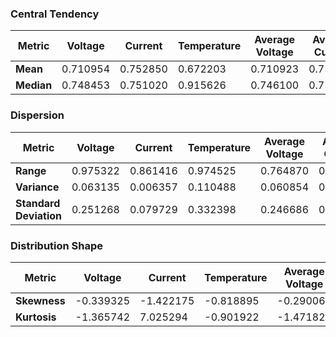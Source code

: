 <!--
 Copyright (c) 2024 David Such
 
 This software is released under the MIT License.
 https://opensource.org/licenses/MIT
-->

### Central Tendency
| Metric            | Voltage   | Current   | Temperature | Average Voltage | Average Current | SOC     |
|-------------------|-----------|-----------|-------------|-----------------|-----------------|---------|
| **Mean**          | 0.710954  | 0.752850  | 0.672203    | 0.710923        | 0.752850        | 0.640390|
| **Median**        | 0.748453  | 0.751020  | 0.915626    | 0.746100        | 0.751020        | 0.703127|

### Dispersion
| Metric                 | Voltage   | Current   | Temperature | Average Voltage | Average Current | SOC     |
|------------------------|-----------|-----------|-------------|-----------------|-----------------|---------|
| **Range**              | 0.975322  | 0.861416  | 0.974525    | 0.764870        | 0.357621        | 0.937607|
| **Variance**           | 0.063135  | 0.006357  | 0.110488    | 0.060854        | 0.003440        | 0.111029|
| **Standard Deviation** | 0.251268  | 0.079729  | 0.332398    | 0.246686        | 0.058650        | 0.333210|

### Distribution Shape
| Metric            | Voltage   | Current   | Temperature | Average Voltage | Average Current | SOC     |
|-------------------|-----------|-----------|-------------|-----------------|-----------------|---------|
| **Skewness**      | -0.339325 | -1.422175 | -0.818895   | -0.290067       | 0.191351        | -0.298389|
| **Kurtosis**      | -1.365742 | 7.025294  | -0.901922   | -1.471828       | 0.954403        | -1.489527|